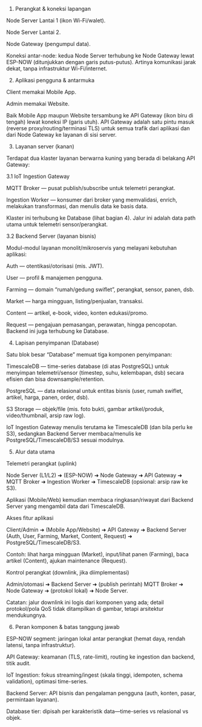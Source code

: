 1. Perangkat & koneksi lapangan

Node Server Lantai 1 (ikon Wi-Fi/walet).

Node Server Lantai 2.

Node Gateway (pengumpul data).

Koneksi antar-node: kedua Node Server terhubung ke Node Gateway lewat ESP-NOW (ditunjukkan dengan garis putus-putus). Artinya komunikasi jarak dekat, tanpa infrastruktur Wi-Fi/internet.

2. Aplikasi pengguna & antarmuka

Client memakai Mobile App.

Admin memakai Website.

Baik Mobile App maupun Website tersambung ke API Gateway (ikon biru di tengah) lewat koneksi IP (garis utuh). API Gateway adalah satu pintu masuk (reverse proxy/routing/terminasi TLS) untuk semua trafik dari aplikasi dan dari Node Gateway ke layanan di sisi server.

3. Layanan server (kanan)

Terdapat dua klaster layanan berwarna kuning yang berada di belakang API Gateway:

3.1 IoT Ingestion Gateway

MQTT Broker — pusat publish/subscribe untuk telemetri perangkat.

Ingestion Worker — konsumer dari broker yang memvalidasi, enrich, melakukan transformasi, dan menulis data ke basis data.

Klaster ini terhubung ke Database (lihat bagian 4). Jalur ini adalah data path utama untuk telemetri sensor/perangkat.

3.2 Backend Server (layanan bisnis)

Modul-modul layanan monolit/mikroservis yang melayani kebutuhan aplikasi:

Auth — otentikasi/otorisasi (mis. JWT).

User — profil & manajemen pengguna.

Farming — domain “rumah/gedung swiflet”, perangkat, sensor, panen, dsb.

Market — harga mingguan, listing/penjualan, transaksi.

Content — artikel, e-book, video, konten edukasi/promo.

Request — pengajuan pemasangan, perawatan, hingga pencopotan.
Backend ini juga terhubung ke Database.

4. Lapisan penyimpanan (Database)

Satu blok besar “Database” memuat tiga komponen penyimpanan:

TimescaleDB — time-series database (di atas PostgreSQL) untuk menyimpan telemetri/sensor (timestep, suhu, kelembapan, dsb) secara efisien dan bisa downsample/retention.

PostgreSQL — data relasional untuk entitas bisnis (user, rumah swiflet, artikel, harga, panen, order, dsb).

S3 Storage — objek/file (mis. foto bukti, gambar artikel/produk, video/thumbnail, arsip raw log).

IoT Ingestion Gateway menulis terutama ke TimescaleDB (dan bila perlu ke S3), sedangkan Backend Server membaca/menulis ke PostgreSQL/TimescaleDB/S3 sesuai modulnya.

5. Alur data utama

Telemetri perangkat (uplink)

Node Server (L1/L2) ➜ (ESP-NOW) ➜ Node Gateway ➜ API Gateway ➜ MQTT Broker ➜ Ingestion Worker ➜ TimescaleDB (opsional: arsip raw ke S3).

Aplikasi (Mobile/Web) kemudian membaca ringkasan/riwayat dari Backend Server yang mengambil data dari TimescaleDB.

Akses fitur aplikasi

Client/Admin ➜ (Mobile App/Website) ➜ API Gateway ➜ Backend Server (Auth, User, Farming, Market, Content, Request) ➜ PostgreSQL/TimescaleDB/S3.

Contoh: lihat harga mingguan (Market), input/lihat panen (Farming), baca artikel (Content), ajukan maintenance (Request).

Kontrol perangkat (downlink, jika diimplementasi)

Admin/otomasi ➜ Backend Server ➜ (publish perintah) MQTT Broker ➜ Node Gateway ➜ (protokol lokal) ➜ Node Server.

Catatan: jalur downlink ini logis dari komponen yang ada; detail protokol/pola QoS tidak ditampilkan di gambar, tetapi arsitektur mendukungnya.

6. Peran komponen & batas tanggung jawab

ESP-NOW segment: jaringan lokal antar perangkat (hemat daya, rendah latensi, tanpa infrastruktur).

API Gateway: keamanan (TLS, rate-limit), routing ke ingestion dan backend, titik audit.

IoT Ingestion: fokus streaming/ingest (skala tinggi, idempoten, schema validation), optimasi time-series.

Backend Server: API bisnis dan pengalaman pengguna (auth, konten, pasar, permintaan layanan).

Database tier: dipisah per karakteristik data—time-series vs relasional vs objek.
